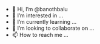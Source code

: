 - 👋 Hi, I’m @banothbalu
- 👀 I’m interested in ...
- 🌱 I’m currently learning ...
- 💞️ I’m looking to collaborate on ...
- 📫 How to reach me ...

<!---
banothbalu/banothbalu is a ✨ special ✨ repository because its `README.md` (this file) appears on your GitHub profile.
You can click the Preview link to take a look at your changes.
--->
